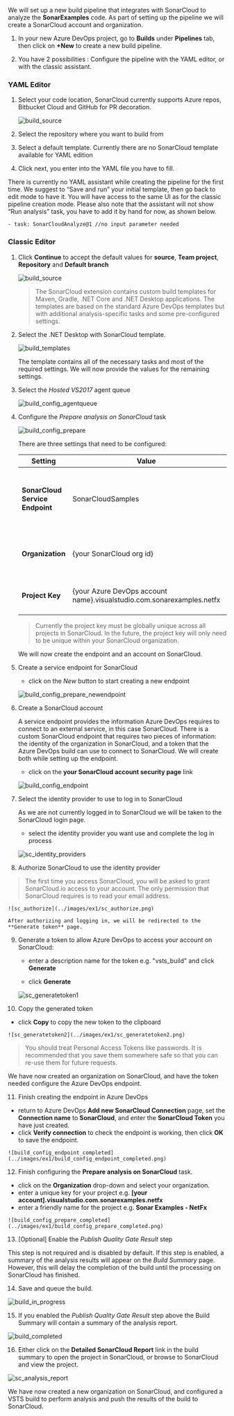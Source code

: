 We will set up a new build pipeline that integrates with SonarCloud to analyze the **SonarExamples** code. As part of setting up the pipeline we will create a SonarCloud account and organization.

1. In your new Azure DevOps project, go to **Builds** under **Pipelines** tab, then click on **+New** to create a new build pipeline.

1. You have 2 possibilities : Configure the pipeline with the YAML editor, or with the classic assistant.

### **YAML Editor**

1. Select your code location, SonarCloud currently supports Azure repos, Bitbucket Cloud and GitHub for PR decoration. 

    ![build_source](../images/ex1/build_source_yaml.png)

1. Select the repository where you want to build from
1. Select a default template. Currently there are no SonarCloud template available for YAML edition
1. Click next, you enter into the YAML file you have to fill.

There is currently no YAML assistant while creating the pipeline for the first time. We suggest to “Save and run” your initial template, then go back to edit mode to have it. You will have access to the same UI as for the classic pipeline creation mode.
Please also note that the assistant will not show “Run analysis” task, you have to add it by hand for now, as shown below.

```
- task: SonarCloudAnalyze@1 //no input parameter needed
```

### **Classic Editor**

1. Click **Continue** to accept the default values for **source**, **Team project**, **Repository** and **Default branch**

    ![build_source](../images/ex1/build_source.png)

   > The SonarCloud extension contains custom build templates for Maven, Gradle, .NET Core and .NET Desktop applications. The templates are based on the standard Azure DevOps templates but with additional analysis-specific tasks and some pre-configured settings.

2. Select the .NET Desktop with SonarCloud template.

    ![build_templates](../images/ex1/build_templates.png)

    The template contains all of the necessary tasks and most of the required settings. We will now provide the values for the remaining settings.

3. Select the _Hosted VS2017_ agent queue 

    ![build_config_agentqueue](../images/ex1/build_config_agentqueue.png)

4. Configure the _Prepare analysis on SonarCloud_ task

    ![build_config_prepare](../images/ex1/build_config_prepare.png)

   There are three settings that need to be configured:

   |Setting|Value|Notes|
   |---------|-----|-----|
   |**SonarCloud Service Endpoint**|SonarCloudSamples|The name of the Azure DevOps endpoint that connects to SonarCloud|
   |**Organization**|{your SonarCloud org id}|The unique key of your organization in SonarCloud|
   |**Project Key**|{your Azure DevOps account name}.visualstudio.com.sonarexamples.netfx |The unique key of the project in SonarCloud|

   >Currently the project key must be globally unique across all projects in SonarCloud. In the future, the project key will only need to be unique within your SonarCloud organization.

   We will now create the endpoint and an account on SonarCloud.

5. Create a service endpoint for SonarCloud

   - click on the _New_ button to start creating a new endpoint

    ![build_config_prepare_newendpoint](../images/ex1/build_config_prepare_newendpoint.png)

6. Create a SonarCloud account

   A service endpoint provides the information Azure DevOps requires to connect to an external service, in this case SonarCloud. There is a custom SonarCloud endpoint that requires two pieces of information: the identity of the organization in SonarCloud, and a token that the Azure DevOps build can use to connect to SonarCloud. We will create both while setting up the endpoint.

   - click on the **your SonarCloud account security page** link

    ![build_config_endpoint](../images/ex1/build_config_endpoint.png)

7. Select the identity provider to use to log in to SonarCloud

   As we are not currently logged in to SonarCloud we will be taken to the SonarCloud login page.

   - select the identity provider you want use and complete the log in process

    ![sc_identity_providers](../images/ex1/sc_identity_providers.png)

8.  Authorize SonarCloud to use the identity provider

   > The first time you access SonarCloud, you will be asked to grant SonarCloud.io access to your account. The only permission that SonarCloud requires is to read your email address.

    ![sc_authorize](../images/ex1/sc_authorize.png)

    After authorizing and logging in, we will be redirected to the **Generate token** page.

9. Generate a token to allow Azure DevOps to access your account on SonarCloud:

   - enter a description name for the token e.g. "vsts_build" and click **Generate** 

   - click **Generate**

    ![sc_generatetoken1](../images/ex1/sc_generatetoken.png)

10. Copy the generated token

   - click **Copy** to copy the new token to the clipboard

    ![sc_generatetoken2](../images/ex1/sc_generatetoken2.png)


   >You should treat Personal Access Tokens like passwords. It is recommended that you save them somewhere safe so that you can re-use them for future requests.

   We have now created an organization on SonarCloud, and have the token needed configure the Azure DevOps endpoint.

11. Finish creating the endpoint in Azure DevOps
   - return to Azure DevOps **Add new SonarCloud Connection** page, set the **Connection name** to **SonarCloud**, and enter the **SonarCloud Token** you have just created.
   - click **Verify connection** to check the endpoint is working, then click **OK** to save the endpoint.

    ![build_config_endpoint_completed](../images/ex1/build_config_endpoint_completed.png)

12. Finish configuring the **Prepare analysis on SonarCloud** task.

   - click on the **Organization** drop-down and select your organization.
   - enter a unique key for your project e.g. **[your account].visualstudio.com.sonarexamples.netfx**
   - enter a friendly name for the project e.g. **Sonar Examples - NetFx**

    ![build_config_prepare_completed](../images/ex1/build_config_prepare_completed.png)

13. [Optional] Enable the _Publish Quality Gate Result_ step

   This step is not required and is disabled by default.
   If this step is enabled, a summary of the analysis results will appear on the _Build Summary_ page. However, this will delay the completion of the build until the 
   processing on SonarCloud has finished.

14. Save and queue the build.

   ![build_in_progress](../images/ex1/build_run_in_progress.png)

15. If you enabled the _Publish Quality Gate Result_ step above the Build Summary will contain a summary of the analysis report. 

   ![build_completed](../images/ex1/build_run_completed.png)

16. Either click on the **Detailed SonarCloud Report** link in the build summary to open the project in SonarCloud, or browse to SonarCloud and view the project.

   ![sc_analysis_report](../images/ex1/sc_analysis_report.png)

   We have now created a new organization on SonarCloud, and configured a VSTS build to perform analysis and push the results of the build to SonarCloud.
